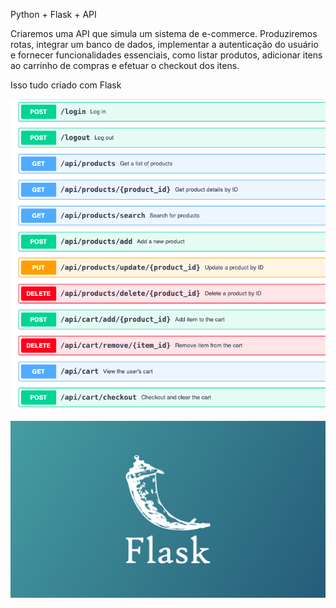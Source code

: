 Python + Flask + API

Criaremos uma API que simula um sistema de e-commerce.
Produziremos rotas, integrar um banco de dados, implementar a autenticação do usuário e fornecer funcionalidades essenciais, como listar produtos, adicionar itens ao carrinho de compras e efetuar o checkout dos itens.

Isso tudo criado com Flask

![alt text][def2]

![alt text][def]

[def]: image.png
[def2]: image0.png
